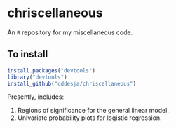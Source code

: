 # chriscellaneous
An `R` repository for my miscellaneous code. 

## To install

```r
install.packages("devtools")
library("devtools")
install_github("cddesja/chriscellaneous")
```

Presently, includes:

1. Regions of significance for the general linear model.
2. Univariate probability plots for logistic regression.
